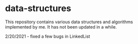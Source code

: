 # data-structures
This repository contains various data structures and algorithms implemented by me.
It has not been updated in a while.

2/20/2021 - fixed a few bugs in LinkedList
